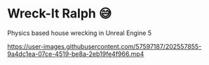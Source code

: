 # Wreck-It Ralph 😅
Physics based house wrecking in Unreal Engine 5

https://user-images.githubusercontent.com/57597187/202557855-9a4dc1ea-07ce-4519-be8a-2eb19fe4f966.mp4
